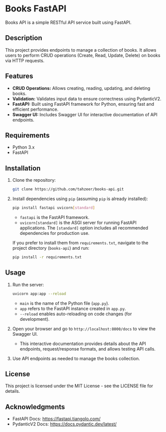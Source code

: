 # Books FastAPI

Books API is a simple RESTful API service built using FastAPI.

## Description

This project provides endpoints to manage a collection of books. It allows users to perform CRUD operations (Create, Read, Update, Delete) on books via HTTP requests.

## Features

- **CRUD Operations:** Allows creating, reading, updating, and deleting books.
- **Validation:** Validates input data to ensure correctness using PydanticV2.
- **FastAPI:** Built using FastAPI framework for Python, ensuring fast and efficient performance.
- **Swagger UI:** Includes Swagger UI for interactive documentation of API endpoints.

## Requirements

- Python 3.x
- FastAPI

## Installation

1. Clone the repository:

   ```bash
   git clone https://github.com/tahzeer/books-api.git
   ```

2. Install dependencies using `pip` (assuming `pip` is already installed):

   ```bash
   pip install fastapi uvicorn[standard]
   ```

   - `fastapi` is the FastAPI framework.
   - `uvicorn[standard]` is the ASGI server for running FastAPI applications. The `[standard]` option includes all recommended dependencies for production use.

   If you prefer to install them from `requirements.txt`, navigate to the project directory (`books-api`) and run:

   ```bash
   pip install -r requirements.txt
   ```

## Usage

1. Run the server:

   ```bash
   uvicorn app:app --reload
   ```

   - `main` is the name of the Python file (`app.py`).
   - `app` refers to the FastAPI instance created in `app.py`.
   - `--reload` enables auto-reloading on code changes (for development).

2. Open your browser and go to `http://localhost:8000/docs` to view the Swagger UI.
   
   - This interactive documentation provides details about the API endpoints, request/response formats, and allows testing API calls.

3. Use API endpoints as needed to manage the books collection.

## License

This project is licensed under the MIT License - see the LICENSE file for details.

## Acknowledgments

- FastAPI Docs: https://fastapi.tiangolo.com/
- PydanticV2 Docs: https://docs.pydantic.dev/latest/

